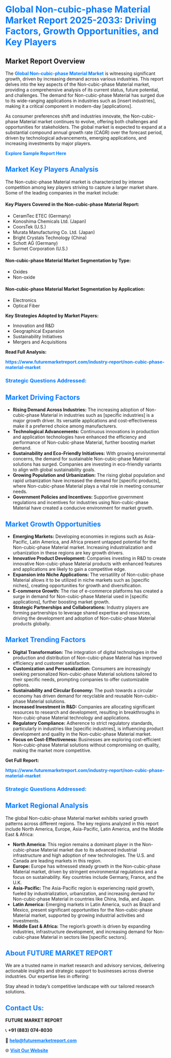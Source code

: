 <h1 style="color: #007BFF;">Global Non-cubic-phase Material Market Report 2025-2033: Driving Factors, Growth Opportunities, and Key Players</h1>

<section id="overview">
<h2>Market Report Overview</h2>
<p>The <a href="https://www.futuremarketreport.com/industry-report/non-cubic-phase-material-market" style="color: #007BFF; text-decoration: none;"><strong>Global Non-cubic-phase Material Market</strong></a> is witnessing significant growth, driven by increasing demand across various industries. This report delves into the key aspects of the Non-cubic-phase Material market, providing a comprehensive analysis of its current status, future potential, and challenges. The demand for Non-cubic-phase Material has surged due to its wide-ranging applications in industries such as [insert industries], making it a critical component in modern-day [applications].</p>
<p>As consumer preferences shift and industries innovate, the Non-cubic-phase Material market continues to evolve, offering both challenges and opportunities for stakeholders. The global market is expected to expand at a substantial compound annual growth rate (CAGR) over the forecast period, driven by technological advancements, emerging applications, and increasing investments by major players.</p>
</section>

<section id="overview">
<p><a href="https://www.futuremarketreport.com/request-sample/reportId=114597" style="color: #007BFF; text-decoration: none;"><strong>Explore Sample Report Here</strong></a></p>
</section>

<section id="key-players">
<h2 style="color: #007BFF;">Market Key Players Analysis</h2>
<p>The Non-cubic-phase Material market is characterized by intense competition among key players striving to capture a larger market share. Some of the leading companies in the market include:</p>
<h4>Key Players Covered in the Non-cubic-phase Material Report:</h4>
<ul><li>CeramTec ETEC (Germany)</li><li>Konoshima Chemicals Ltd. (Japan)</li><li>CoorsTek (U.S.)</li><li>Murata Manufacturing Co. Ltd. (Japan)</li><li>Bright Crystals Technology (China)</li><li>Schott AG (Germany)</li><li>Surmet Corporation (U.S.)</li></ul>
<h4>Non-cubic-phase Material Market Segmentation by Type:</h4>
<ul><li>Oxides</li><li>Non-oxide</li></ul>

<h4>Non-cubic-phase Material Market Segmentation by Application:</h4>
<ul><li>Electronics</li><li>Optical Fiber</li></ul>
<p><strong>Key Strategies Adopted by Market Players:</strong></p>
<ul>
<li>Innovation and R&D</li>
<li>Geographical Expansion</li>
<li>Sustainability Initiatives</li>
<li>Mergers and Acquisitions</li>
</ul>
</section>

<section>
<p><strong>Read Full Analysis: </strong></p><a href="https://www.futuremarketreport.com/industry-report/non-cubic-phase-material-market" style="color: #007BFF; text-decoration: none;"><strong>https://www.futuremarketreport.com/industry-report/non-cubic-phase-material-market</strong></a>
<h3 style="color: #007BFF;">Strategic Questions Addressed:</h3>
</section>

<section id="driving-factors">
<h2 style="color: #007BFF;">Market Driving Factors</h2>
<ul>
<li><strong>Rising Demand Across Industries:</strong> The increasing adoption of Non-cubic-phase Material in industries such as [specific industries] is a major growth driver. Its versatile applications and cost-effectiveness make it a preferred choice among manufacturers.</li>
<li><strong>Technological Advancements:</strong> Continuous innovations in production and application technologies have enhanced the efficiency and performance of Non-cubic-phase Material, further boosting market demand.</li>
<li><strong>Sustainability and Eco-Friendly Initiatives:</strong> With growing environmental concerns, the demand for sustainable Non-cubic-phase Material solutions has surged. Companies are investing in eco-friendly variants to align with global sustainability goals.</li>
<li><strong>Growing Population and Urbanization:</strong> The rising global population and rapid urbanization have increased the demand for [specific products], where Non-cubic-phase Material plays a vital role in meeting consumer needs.</li>
<li><strong>Government Policies and Incentives:</strong> Supportive government regulations and incentives for industries using Non-cubic-phase Material have created a conducive environment for market growth.</li>
</ul>
</section>

<section id="growth-opportunities">
<h2 style="color: #007BFF;">Market Growth Opportunities</h2>
<ul>
<li><strong>Emerging Markets:</strong> Developing economies in regions such as Asia-Pacific, Latin America, and Africa present untapped potential for the Non-cubic-phase Material market. Increasing industrialization and urbanization in these regions are key growth drivers.</li>
<li><strong>Innovative Product Development:</strong> Companies investing in R&D to create innovative Non-cubic-phase Material products with enhanced features and applications are likely to gain a competitive edge.</li>
<li><strong>Expansion into Niche Applications:</strong> The versatility of Non-cubic-phase Material allows it to be utilized in niche markets such as [specific niches], creating opportunities for growth and diversification.</li>
<li><strong>E-commerce Growth:</strong> The rise of e-commerce platforms has created a surge in demand for Non-cubic-phase Material used in [specific applications], further boosting market growth.</li>
<li><strong>Strategic Partnerships and Collaborations:</strong> Industry players are forming partnerships to leverage shared expertise and resources, driving the development and adoption of Non-cubic-phase Material products globally.</li>
</ul>
</section>

<section id="trending-factors">
<h2 style="color: #007BFF;">Market Trending Factors</h2>
<ul>
<li><strong>Digital Transformation:</strong> The integration of digital technologies in the production and distribution of Non-cubic-phase Material has improved efficiency and customer satisfaction.</li>
<li><strong>Customization and Personalization:</strong> Consumers are increasingly seeking personalized Non-cubic-phase Material solutions tailored to their specific needs, prompting companies to offer customizable options.</li>
<li><strong>Sustainability and Circular Economy:</strong> The push towards a circular economy has driven demand for recyclable and reusable Non-cubic-phase Material solutions.</li>
<li><strong>Increased Investment in R&D:</strong> Companies are allocating significant resources to research and development, resulting in breakthroughs in Non-cubic-phase Material technology and applications.</li>
<li><strong>Regulatory Compliance:</strong> Adherence to strict regulatory standards, particularly in industries like [specific industries], is influencing product development and quality in the Non-cubic-phase Material market.</li>
<li><strong>Focus on Cost-Effectiveness:</strong> Businesses are exploring cost-efficient Non-cubic-phase Material solutions without compromising on quality, making the market more competitive.</li>
</ul>
</section>

<section>
<p><strong>Get Full Report: </strong></p><a href="https://www.futuremarketreport.com/industry-report/non-cubic-phase-material-market" style="color: #007BFF; text-decoration: none;"><strong>https://www.futuremarketreport.com/industry-report/non-cubic-phase-material-market</strong></a>
<h3 style="color: #007BFF;">Strategic Questions Addressed:</h3>
</section>


<section id="regional-analysis">
<h2 style="color: #007BFF;">Market Regional Analysis</h2>
<p>The global Non-cubic-phase Material market exhibits varied growth patterns across different regions. The key regions analyzed in this report include North America, Europe, Asia-Pacific, Latin America, and the Middle East & Africa:</p>
<ul>
<li><strong>North America:</strong> This region remains a dominant player in the Non-cubic-phase Material market due to its advanced industrial infrastructure and high adoption of new technologies. The U.S. and Canada are leading markets in this region.</li>
<li><strong>Europe:</strong> Europe has witnessed steady growth in the Non-cubic-phase Material market, driven by stringent environmental regulations and a focus on sustainability. Key countries include Germany, France, and the U.K.</li>
<li><strong>Asia-Pacific:</strong> The Asia-Pacific region is experiencing rapid growth, fueled by industrialization, urbanization, and increasing demand for Non-cubic-phase Material in countries like China, India, and Japan.</li>
<li><strong>Latin America:</strong> Emerging markets in Latin America, such as Brazil and Mexico, present significant opportunities for the Non-cubic-phase Material market, supported by growing industrial activities and investments.</li>
<li><strong>Middle East & Africa:</strong> The region’s growth is driven by expanding industries, infrastructure development, and increasing demand for Non-cubic-phase Material in sectors like [specific sectors].</li>
</ul>
</section>

<footer>
<h2 style="color: #007BFF;">About FUTURE MARKET REPORT</h2>
<p>We are a trusted name in market research and advisory services, delivering actionable insights and strategic support to businesses across diverse industries. Our expertise lies in offering:</p>

<p>Stay ahead in today’s competitive landscape with our tailored research solutions.</p>

<h2 style="color: #007BFF;">Contact Us:</h2>
<p><strong>FUTURE MARKET REPORT</strong></p>
<p>📞 <strong>+91 (883) 074-8030</strong></p>
<p>📧 <strong><a href="mailto:help@futuremarketreport.com" style="color: #007BFF;">help@futuremarketreport.com</a></strong></p>
<p>🌐 <strong><a href="https://www.futuremarketreport.com/" style="color: #007BFF;">Visit Our Website</a></strong></p>
</footer>